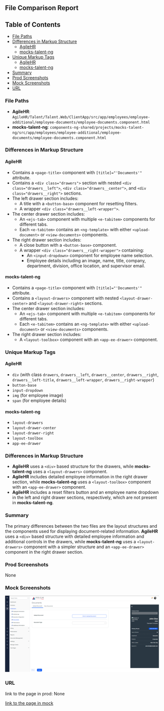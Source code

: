 ## File Comparison Report

## Table of Contents

- [File Paths](#file-paths)
- [Differences in Markup Structure](#differences-in-markup-structure)
  - [AgileHR](#agilehr)
  - [mocks-talent-ng](#mocks-talent-ng)
- [Unique Markup Tags](#unique-markup-tags)
  - [AgileHR](#agilehr-1)
  - [mocks-talent-ng](#mocks-talent-ng-1)
- [Summary](#summary)
- [Prod Screenshots](#prod-screenshots)
- [Mock Screenshots](#mock-screenshots)
- [URL](#url)

### File Paths

- **AgileHR**: `AgileHR/Talent/Talent.Web/ClientApp/src/app/employees/employee-additional/employee-documents/employee-documents.component.html`
- **mocks-talent-ng**: `components-ng-shared/projects/mocks-talent-ng/src/app/employees/employee-additional/employee-documents/employee-documents.component.html`

### Differences in Markup Structure

#### AgileHR

- Contains a `<page-title>` component with `[title]="'Documents'"` attribute.
- Contains a `<div class="drawers">` section with nested `<div class="drawers__left">`, `<div class="drawers__center">`, and `<div class="drawers__right">` sections.
- The left drawer section includes:
  - A title with a `<button-base>` component for resetting filters.
  - A wrapper `<div class="drawers__left-wrapper">`.
- The center drawer section includes:
  - An `<ejs-tab>` component with multiple `<e-tabitem>` components for different tabs.
  - Each `<e-tabitem>` contains an `<ng-template>` with either `<upload-document>` or `<view-documents>` components.
- The right drawer section includes:
  - A close button with a `<button-base>` component.
  - A wrapper `<div class="drawers__right-wrapper">` containing:
    - An `<input-dropdown>` component for employee name selection.
    - Employee details including an image, name, title, company, department, division, office location, and supervisor email.

#### mocks-talent-ng

- Contains a `<page-title>` component with `[title]="'Documents'"` attribute.
- Contains a `<layout-drawers>` component with nested `<layout-drawer-center>` and `<layout-drawer-right>` sections.
- The center drawer section includes:
  - An `<ejs-tab>` component with multiple `<e-tabitem>` components for different tabs.
  - Each `<e-tabitem>` contains an `<ng-template>` with either `<upload-document>` or `<view-documents>` components.
- The right drawer section includes:
  - A `<layout-toolbox>` component with an `<app-ee-drawer>` component.

### Unique Markup Tags

#### AgileHR

- `div` (with class `drawers`, `drawers__left`, `drawers__center`, `drawers__right`, `drawers__left-title`, `drawers__left-wrapper`, `drawers__right-wrapper`)
- `button-base`
- `input-dropdown`
- `img` (for employee image)
- `span` (for employee details)

#### mocks-talent-ng

- `layout-drawers`
- `layout-drawer-center`
- `layout-drawer-right`
- `layout-toolbox`
- `app-ee-drawer`

### Differences in Markup Structure

- **AgileHR** uses a `<div>` based structure for the drawers, while **mocks-talent-ng** uses a `<layout-drawers>` component.
- **AgileHR** includes detailed employee information in the right drawer section, while **mocks-talent-ng** uses a `<layout-toolbox>` component with an `<app-ee-drawer>` component.
- **AgileHR** includes a reset filters button and an employee name dropdown in the left and right drawer sections, respectively, which are not present in **mocks-talent-ng**.

### Summary

The primary differences between the two files are the layout structures and the components used for displaying document-related information. **AgileHR** uses a `<div>` based structure with detailed employee information and additional controls in the drawers, while **mocks-talent-ng** uses a `<layout-drawers>` component with a simpler structure and an `<app-ee-drawer>` component in the right drawer section.

### Prod Screenshots

None

### Mock Screenshots

![Mock Screenshot](employee-documents-mock.png)

### URL

link to the page in prod: None

[link to the page in mock](https://localhost:4340/employees/:id/documents)
